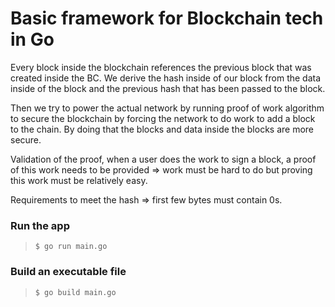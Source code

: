 # Basic framework for Blockchain tech in Go
Every block inside the blockchain references the previous block that was created inside the BC. We derive the hash inside of our block from the data inside of the block and the previous hash that has been passed to the block.

Then we try to power the actual network by running proof of work algorithm to secure the blockchain by forcing the network to do work to add a block to the chain. By doing that the blocks and data inside the blocks are more secure.

Validation of the proof, when a user does the work to sign a block, a proof of this work needs to be provided => work must be hard to do but proving this work must be relatively easy.

Requirements to meet the hash => first few bytes must contain 0s.

### Run the app
> ```$ go run main.go``` 

### Build an executable file
> ```$ go build main.go``` 

